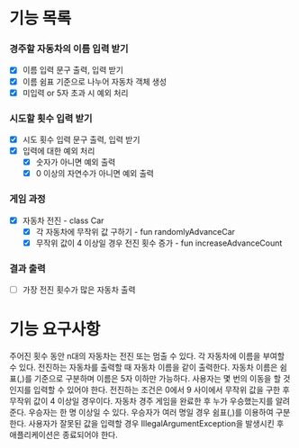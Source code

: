 # 기능 목록

### 경주할 자동차의 이름 입력 받기
- [x] 이름 입력 문구 출력, 입력 받기
- [x] 이름 쉼표 기준으로 나누어 자동차 객체 생성
- [x] 미입력 or 5자 초과 시 예외 처리

### 시도할 횟수 입력 받기
- [x] 시도 횟수 입력 문구 출력, 입력 받기
- [x] 입력에 대한 예외 처리
  - [x] 숫자가 아니면 예외 출력
  - [x] 0 이상의 자연수가 아니면 예외 출력

### 게임 과정
- [x] 자동차 전진 - class Car
  - [x] 각 자동차에 무작위 값 구하기 - fun randomlyAdvanceCar
  - [x] 무작위 값이 4 이상일 경우 전진 횟수 증가 - fun increaseAdvanceCount

### 결과 출력
- [ ] 가장 전진 횟수가 많은 자동차 출력


# 기능 요구사항
주어진 횟수 동안 n대의 자동차는 전진 또는 멈출 수 있다.
각 자동차에 이름을 부여할 수 있다. 전진하는 자동차를 출력할 때 자동차 이름을 같이 출력한다.
자동차 이름은 쉼표(,)를 기준으로 구분하며 이름은 5자 이하만 가능하다.
사용자는 몇 번의 이동을 할 것인지를 입력할 수 있어야 한다.
전진하는 조건은 0에서 9 사이에서 무작위 값을 구한 후 무작위 값이 4 이상일 경우이다.
자동차 경주 게임을 완료한 후 누가 우승했는지를 알려준다. 우승자는 한 명 이상일 수 있다.
우승자가 여러 명일 경우 쉼표(,)를 이용하여 구분한다.
사용자가 잘못된 값을 입력할 경우 IllegalArgumentException을 발생시킨 후 애플리케이션은 종료되어야 한다.